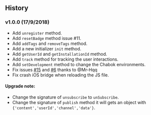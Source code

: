 ## History

### v1.0.0 (17/9/2018)
- Add `unregister` method.
- Add `resetBadge` method issue #11.
- Add `addTags` and `removeTags` method.
- Add a new initializer `init` method.
- Add `getUserId` and `getInstallationId` method.
- Add `track` method for tracking the user interactions.
- Add `setDevelopment` method to change the Chabok environments.
- Fix issues [#15](https://github.com/chabokpush/chabok-client-rn/issues/15) and [#6](https://github.com/chabokpush/chabok-client-rn/issues/6) thanks to @Mr-Hqq
- Fix crash iOS bridge when reloading the JS file.

#### Upgrade note:
- Change the signature of `unsubscribe` to `unSubscribe`.
- Change the signature of `publish` method it will gets an object with `{'content','userId','channel','data'}`.
